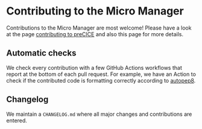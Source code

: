 # Contributing to the Micro Manager

Contributions to the Micro Manager are most welcome! Please have a look at the page [contributing to preCICE](https://precice.org/community-contribute-to-precice.html) and also this page for more details.

## Automatic checks

We check every contribution with a few GitHub Actions workflows that report at the bottom of each pull request. For example, we have an Action to check if the contributed code is formatting correctly according to [autopep8](https://pypi.org/project/autopep8/).

## Changelog

We maintain a `CHANGELOG.md` where all major changes and contributions are entered.
